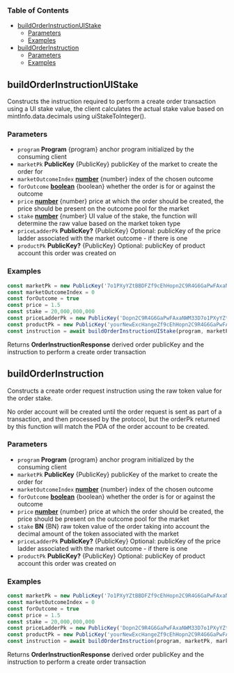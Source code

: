 <!-- Generated by documentation.js. Update this documentation by updating the source code. -->

### Table of Contents

*   [buildOrderInstructionUIStake][1]
    *   [Parameters][2]
    *   [Examples][3]
*   [buildOrderInstruction][4]
    *   [Parameters][5]
    *   [Examples][6]

## buildOrderInstructionUIStake

Constructs the instruction required to perform a create order transaction using a UI stake value, the client calculates the actual stake value based on mintInfo.data.decimals using uiStakeToInteger().

### Parameters

*   `program` **Program** {program} anchor program initialized by the consuming client
*   `marketPk` **PublicKey** {PublicKey} publicKey of the market to create the order for
*   `marketOutcomeIndex` **[number][7]** {number} index of the chosen outcome
*   `forOutcome` **[boolean][8]** {boolean} whether the order is for or against the outcome
*   `price` **[number][7]** {number} price at which the order should be created, the price should be present on the outcome pool for the market
*   `stake` **[number][7]** {number} UI value of the stake, the function will determine the raw value based on the market token type
*   `priceLadderPk` **PublicKey?** {PublicKey} Optional: publicKey of the price ladder associated with the market outcome - if there is one
*   `productPk` **PublicKey?** {PublicKey} Optional: publicKey of product account this order was created on

### Examples

```javascript
const marketPk = new PublicKey('7o1PXyYZtBBDFZf9cEhHopn2C9R4G6GaPwFAxaNWM33D')
const marketOutcomeIndex = 0
const forOutcome = true
const price = 1.5
const stake = 20,000,000,000
const priceLadderPk = new PublicKey('Dopn2C9R4G6GaPwFAxaNWM33D7o1PXyYZtBBDFZf9cEhH')
const productPk = new PublicKey('yourNewExcHangeZf9cEhHopn2C9R4G6GaPwFAxaNWM33D')
const instruction = await buildOrderInstructionUIStake(program, marketPk, marketOutcomeIndex, forOutcome, price, stake, priceLadderPk, productPk)
```

Returns **OrderInstructionResponse** derived order publicKey and the instruction to perform a create order transaction

## buildOrderInstruction

Constructs a create order request instruction using the raw token value for the order stake.

No order account will be created until the order request is sent as part of a transaction, and then processed by the protocol,
but the orderPk returned by this function will match the PDA of the order account to be created.

### Parameters

*   `program` **Program** {program} anchor program initialized by the consuming client
*   `marketPk` **PublicKey** {PublicKey} publicKey of the market to create the order for
*   `marketOutcomeIndex` **[number][7]** {number} index of the chosen outcome
*   `forOutcome` **[boolean][8]** {boolean} whether the order is for or against the outcome
*   `price` **[number][7]** {number} price at which the order should be created, the price should be present on the outcome pool for the market
*   `stake` **BN** {BN} raw token value of the order taking into account the decimal amount of the token associated with the market
*   `priceLadderPk` **PublicKey?** {PublicKey} Optional: publicKey of the price ladder associated with the market outcome - if there is one
*   `productPk` **PublicKey?** {PublicKey} Optional: publicKey of product account this order was created on

### Examples

```javascript
const marketPk = new PublicKey('7o1PXyYZtBBDFZf9cEhHopn2C9R4G6GaPwFAxaNWM33D')
const marketOutcomeIndex = 0
const forOutcome = true
const price = 1.5
const stake = 20,000,000,000
const priceLadderPk = new PublicKey('Dopn2C9R4G6GaPwFAxaNWM33D7o1PXyYZtBBDFZf9cEhH')
const productPk = new PublicKey('yourNewExcHangeZf9cEhHopn2C9R4G6GaPwFAxaNWM33D')
const instruction = await buildOrderInstruction(program, marketPk, marketOutcomeIndex, forOutcome, price, stake, , productPk)
```

Returns **OrderInstructionResponse** derived order publicKey and the instruction to perform a create order transaction

[1]: #buildorderinstructionuistake

[2]: #parameters

[3]: #examples

[4]: #buildorderinstruction

[5]: #parameters-1

[6]: #examples-1

[7]: https://developer.mozilla.org/docs/Web/JavaScript/Reference/Global_Objects/Number

[8]: https://developer.mozilla.org/docs/Web/JavaScript/Reference/Global_Objects/Boolean
